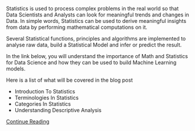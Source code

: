 Statistics is used to process complex problems in the real world so that Data Scientists and Analysts can look for meaningful trends and changes in Data. In simple words, Statistics can be used to derive meaningful insights from data by performing mathematical computations on it.

Several Statistical functions, principles and algorithms are implemented to analyse raw data, build a Statistical Model and infer or predict the result.

In the link below, you will understand the importance of Math and Statistics for Data Science and how they can be used to build Machine Learning models.

Here is a list of what will be covered in the blog post
<ul>
  <li>Introduction To Statistics</li>
  <li>Terminologies In Statistics</li>
  <li>Categories In Statistics</li>
  <li>Understanding Descriptive Analysis</li>
 </ul>
 <a href="https://www.edureka.co/blog/math-and-statistics-for-data-science" target="_blank">Continue Reading</a>
